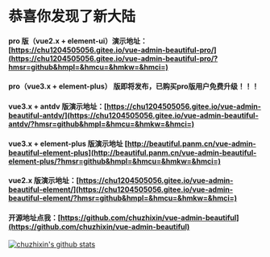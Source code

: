 # 恭喜你发现了新大陆

#### pro 版（vue2.x + element-ui）演示地址：[https://chu1204505056.gitee.io/vue-admin-beautiful-pro/](https://chu1204505056.gitee.io/vue-admin-beautiful-pro/?hmsr=github&hmpl=&hmcu=&hmkw=&hmci=)

#### pro（vue3.x + element-plus） 版即将发布，已购买pro版用户免费升级！！！

#### vue3.x  + antdv 版演示地址：[https://chu1204505056.gitee.io/vue-admin-beautiful-antdv/](https://chu1204505056.gitee.io/vue-admin-beautiful-antdv/?hmsr=github&hmpl=&hmcu=&hmkw=&hmci=)

#### vue3.x + element-plus 版演示地址 [http://beautiful.panm.cn/vue-admin-beautiful-element-plus](http://beautiful.panm.cn/vue-admin-beautiful-element-plus/?hmsr=github&hmpl=&hmcu=&hmkw=&hmci=)

#### vue2.x 版演示地址：[https://chu1204505056.gitee.io/vue-admin-beautiful-element/](https://chu1204505056.gitee.io/vue-admin-beautiful-element/?hmsr=github&hmpl=&hmcu=&hmkw=&hmci=)

#### 开源地址点我：[https://github.com/chuzhixin/vue-admin-beautiful](https://github.com/chuzhixin/vue-admin-beautiful)

[![chuzhixin's github stats](https://github-readme-stats.vercel.app/api?username=chuzhixin)](https://github.com/chuzhixin/vue-admin-beautiful)
